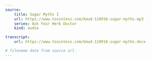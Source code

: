 ```yaml
---
source:
    title: Sugar Myths I
    url: https://www.toxinless.com/kmud-110916-sugar-myths.mp3
    series: Ask Your Herb Doctor
    kind: audio

transcript: 
    url: https://www.toxinless.com/kmud-110916-sugar-myths.docx

# filename date from source url.
---
```

